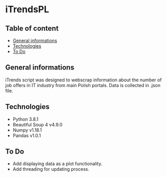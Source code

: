 # iTrendsPL

## Table of content
* [General informations](#general-informations)
* [Technologies](#technologies)
* [To Do](#to-do)

## General informations
iTrends script was designed to webscrap information about the number of job offers in IT industry from main Polish portals.
Data is collected in .json file.

## Technologies
* Python 3.8.1
* Beautiful Soup 4 v4.9.0
* Numpy v1.18.1
* Pandas v1.0.1

## To Do
* Add displaying data as a plot functionality.
* Add threading for updating process.
